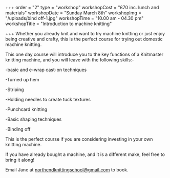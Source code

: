 +++
order = "2"
type = "workshop"
workshopCost = "£70 inc. lunch and materials"
workshopDate = "Sunday March 8th"
workshopImg = "/uploads/bind off-1.jpg"
workshopTime = "10.00 am - 04.30 pm"
workshopTitle = "Introduction to machine knitting"

+++
Whether you already knit and want to try machine knitting or just enjoy being creative and crafty, this is the perfect course for trying out domestic machine knitting.

This one day course will introduce you to the key functions of a Knitmaster knitting machine, and you will leave with the following skills:-

\-basic and e-wrap cast-on techniques

\-Turned up hem

\-Striping

\-Holding needles to create tuck textures

\-Punchcard knitting

\-Basic shaping techniques

\-Binding off

This is the perfect course if you are considering investing in your own knitting machine.

If you have already bought a machine, and it is a different make, feel free to bring it along!

Email Jane at northendknittingschool@gmail.com to book.
